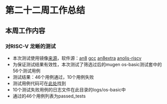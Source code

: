 # 第二十二周工作总结  

## 本周工作内容  
### 对RISC-V 龙蜥的测试  
- 本次测试使用镜像[来源](https://mirrors.openanolis.cn/alt/risc-v/images/)，软件源：[an8](http://build.openanolis.cn/kojifiles/repos/anolis-riscv64-repo-external/an8/riscv64/) [gcc](http://build.openanolis.cn/kojifiles/repos/anolis23-riscv64-repo-external/gcc/) [an8extra](http://build.openanolis.cn/kojifiles/repos/anolis-riscv64-repo-external/an8extra/riscv64/) [anolis-riscv](http://build.openanolis.cn/kojifiles/rsync/alt/risc-v/riscv64/)  
- 为保证测试结果有效性，本次测试了筛选过后的mugen os-basic测试套中的56个测试用例  
- 测试结果：46个用例通过，10个用例失败  
- 测试用例代码可在[此处](https://github.com/brsf11/mugen-riscv/tree/riscv/testcases/system-test/system-integration/os-basic)找到  
- 10个测试失败用例的日志文件在此目录的logs/os-basic中  
- 通过的46个用例列表为passed_tests  